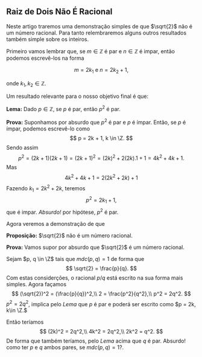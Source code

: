 ## Raiz de Dois Não É Racional

Neste artigo traremos uma demonstração simples de que $\sqrt{2}$ não é um número racional. Para tanto relembraremos alguns outros resultados também simple sobre os inteiros.

Primeiro vamos lembrar que, se $m \in \mathbb{Z}$ é par e $n \in \mathbb{Z}$ é impar, então podemos escrevê-los na forma

$$
m = 2k_1 \text{  e  }n = 2k_2 + 1,
$$

onde $k_1,k_2 \in \mathbb{Z}$.

Um resultado relevante para o nosso objetivo final é que:

**Lema:** Dado $p \in \mathbb{Z}$, se $p$ é par, então $p^2$ é par.

**Prova:** Suponhamos por absurdo que $p^2$ é par e $p$ é ímpar. Então, se $p$ é ímpar, podemos escrevê-lo como
$$
p = 2k + 1, k \in \Z.
$$
Sendo assim
$$
p^2 = (2k+1)(2k+1)=(2k+1)^2 = (2k)^2 + 2(2k).1 + 1 = 4k^2 + 4k + 1.
$$
Mas
$$
4k^2 + 4k + 1 = 2(2k^2 + 2k) + 1
$$
Fazendo $k_1 = 2k^2 + 2k$, teremos
$$
p^2 = 2k_1 + 1,
$$
que é impar. *Absurdo!* por hipótese, $p^2$ é par.

Agora veremos a demonstração de que

**Proposição:** $\sqrt{2}$ não é um número racional.

**Prova:** Vamos supor por absurdo que $\sqrt{2}$ é um número racional.

Sejam $p, q \in \Z$ tais que $mdc(p, q) = 1$ de forma que 
$$
\sqrt{2} = \frac{p}{q}.
$$
Com estas considerções, o racional $p/q$ está escrito na sua forma mais simples. Agora façamos
$$
(\sqrt{2})^2 = (\frac{p}{q})^2,\\
2 = \frac{p^2}{q^2},\\
p^2 = 2q^2.
$$
 $p^2 = 2q^2$, implica pelo *Lema* que $p$ é par e poderá ser escrito como $p = 2k, k\in \Z.$

Então teríamos 
$$
(2k)^2 = 2q^2,\\
4k^2 = 2q^2,\\
2k^2 = q^2.
$$
De forma que também teríamos, pelo *Lema* acima que $q$ é par. Absurdo! como ter $p$ e $q$ ambos pares, se $mdc(p,q) = 1$?.
